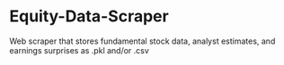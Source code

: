 # Equity-Data-Scraper
Web scraper that stores fundamental stock data, analyst estimates, and earnings surprises as .pkl and/or .csv

